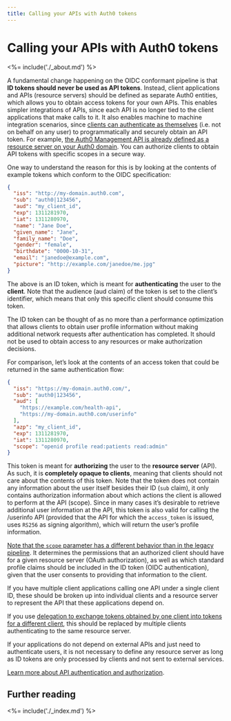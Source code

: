 ```yaml
---
title: Calling your APIs with Auth0 tokens
---
```


Calling your APIs with Auth0 tokens
===================================

<%= include('./_about.md') %>

A fundamental change happening on the OIDC conformant pipeline is that
**ID tokens should never be used as API tokens**. Instead, client
applications and APIs (resource servers) should be defined as separate
Auth0 entities, which allows you to obtain access tokens for your own APIs.
This enables simpler integrations of APIs, since each
API is no longer tied to the client applications that make calls to it.
It also enables machine to machine integration scenarios, since [clients
can authenticate as themselves](/api-auth/grant/client-credentials) (i.e. not on behalf on any user) to
programmatically and securely obtain an API token. For example, [the
Auth0 Management API is already defined as a resource server on your
Auth0 domain](${manage_url}/#/apis/management/settings). You
can authorize clients to obtain API tokens with specific scopes in a
secure way.

One way to understand the reason for this is by looking at the contents
of example tokens which conform to the OIDC specification:

```json
{
  "iss": "http://my-domain.auth0.com",
  "sub": "auth0|123456",
  "aud": "my_client_id",
  "exp": 1311281970,
  "iat": 1311280970,
  "name": "Jane Doe",
  "given_name": "Jane",
  "family_name": "Doe",
  "gender": "female",
  "birthdate": "0000-10-31",
  "email": "janedoe@example.com",
  "picture": "http://example.com/janedoe/me.jpg"
}
```

The above is an ID token, which is meant for **authenticating** the user
to the **client**. Note that the audience (aud claim) of the token is
set to the client’s identifier, which means that only this specific
client should consume this token.

The ID token can be thought of as no more than a performance
optimization that allows clients to obtain user profile information
without making additional network requests after authentication has
completed. It should not be used to obtain access to any resources or
make authorization decisions.

For comparison, let’s look at the contents of an access token that could
be returned in the same authentication flow:

```json
{
  "iss": "https://my-domain.auth0.com/",
  "sub": "auth0|123456",
  "aud": [
    "https://example.com/health-api",
    "https://my-domain.auth0.com/userinfo"
  ],
  "azp": "my_client_id",
  "exp": 1311281970,
  "iat": 1311280970,
  "scope": "openid profile read:patients read:admin"
}
```

This token is meant for **authorizing** the user to the **resource
server** (API). As such, it is **completely opaque to clients**, meaning
that clients should not care about the contents of this token. Note that
the token does not contain any information about the user itself besides
their ID (`sub` claim), it only contains authorization information about
which actions the client is allowed to perform at the API (scope). Since
in many cases it’s desirable to retrieve additional user information at
the API, this token is also valid for calling the /userinfo API (provided that the API for which the `access_token` is issued, uses `RS256` as signing algorithm), which
will return the user’s profile information.

[Note that the `scope` parameter has a different behavior than in the legacy pipeline](/api-auth/tutorials/adoption/scope-custom-claims).
It determines the permissions that an authorized client should have for
a given resource server (OAuth authorization), as well as which standard
profile claims should be included in the ID token (OIDC authentication),
given that the user consents to providing that information to the
client.

If you have multiple client applications calling one API under a single
client ID, these should be broken up into individual clients and a
resource server to represent the API that these applications depend on.

If you use [delegation to exchange tokens obtained by one client into
tokens for a different client](/tokens/delegation), this should be
replaced by multiple clients authenticating to the same resource server.

If your applications do not depend on external APIs and just need to
authenticate users, it is not necessary to define any resource server as
long as ID tokens are only processed by clients and not sent to external
services.

[Learn more about API authentication and
authorization](/api-auth).

## Further reading

<%= include('./_index.md') %>
